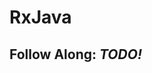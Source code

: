 <!-- .slide: data-background="#65A683" -->
<!-- .slide: data-background-transition: 'slide' -->

# RxJava

## Follow Along: *TODO!*
